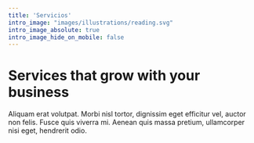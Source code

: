 ```yaml
---
title: 'Servicios'
intro_image: "images/illustrations/reading.svg"
intro_image_absolute: true
intro_image_hide_on_mobile: false
---
```


# Services that grow with your business

Aliquam erat volutpat. Morbi nisl tortor, dignissim eget efficitur vel, auctor non felis. Fusce quis viverra mi. Aenean quis massa pretium, ullamcorper nisi eget, hendrerit odio.
